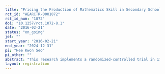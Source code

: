 ```yaml
---
title: "Pricing the Production of Mathematics Skill in Secondary Schools: Experimental Evidence from Tanzania"
rct_id: "AEARCTR-0001072"
rct_id_num: "1072"
doi: "10.1257/rct.1072-8.1"
date: "2016-02-21"
status: "on_going"
jel: ""
start_year: "2016-02-21"
end_year: "2024-12-31"
pi: "Hee Kwon Seo"
pi_other: ""
abstract: "This research implements a randomized-controlled trial in 170 secondary schools in northern Tanzania. The research cross-randomizes the provision of math textbooks, educational videos, and scholarship programs."
layout: registration
---
```


